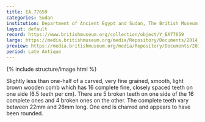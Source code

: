 ```yaml
---
title: EA.77659
categories: Sudan
institution: Department of Ancient Egypt and Sudan, The British Museum
layout: default
record: https://www.britishmuseum.org/collection/object/Y_EA77659
large: https://media.britishmuseum.org/media/Repository/Documents/2014_11/4_19/0b84b1a6_160d_46c0_962b_a3d9013e98ae/mid_01189031_001.jpg
preview: https://media.britishmuseum.org/media/Repository/Documents/2014_11/4_19/0b84b1a6_160d_46c0_962b_a3d9013e98ae/small_01189031_001.jpg
period: Late Antique
---
```

{% include structure/image.html %}

Slightly less than one-half of a carved, very fine grained, smooth, light brown wooden comb which has 16 complete fine, closely spaced teeth on one side (6.5 teeth per cm). There are 5 broken teeth on one side of the 16 complete ones and 4 broken ones on the other. The complete teeth vary between 22mm and 26mm long. One end is charred and appears to have been rounded.
